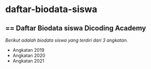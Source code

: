 # daftar-biodata-siswa
==
Daftar Biodata siswa Dicoding Academy 
--
*Berikut adalah biodata siswa yang terdiri dari 3 angkatan.*
- Angkatan 2019
- Angkatan 2020
- Angkatan 2021

